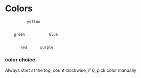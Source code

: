 # Colors

```
          yellow


    green           blue


       red      purple
```

### color choice
Always start at the top, count clockwise, if 6, pick color manually